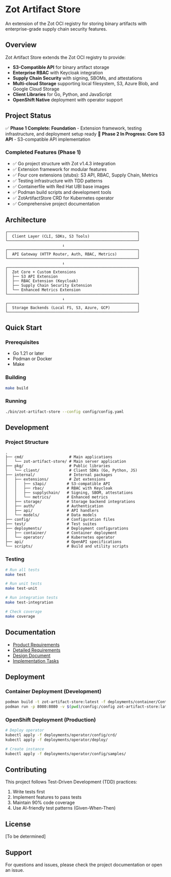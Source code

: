 # Zot Artifact Store

An extension of the Zot OCI registry for storing binary artifacts with enterprise-grade supply chain security features.

## Overview

Zot Artifact Store extends the Zot OCI registry to provide:

- **S3-Compatible API** for binary artifact storage
- **Enterprise RBAC** with Keycloak integration
- **Supply Chain Security** with signing, SBOMs, and attestations
- **Multi-cloud Storage** supporting local filesystem, S3, Azure Blob, and Google Cloud Storage
- **Client Libraries** for Go, Python, and JavaScript
- **OpenShift Native** deployment with operator support

## Project Status

✅ **Phase 1 Complete: Foundation** - Extension framework, testing infrastructure, and deployment setup ready
🚧 **Phase 2 In Progress: Core S3 API** - S3-compatible API implementation

### Completed Features (Phase 1)
- ✅ Go project structure with Zot v1.4.3 integration
- ✅ Extension framework for modular features
- ✅ Four core extensions (stubs): S3 API, RBAC, Supply Chain, Metrics
- ✅ Testing infrastructure with TDD patterns
- ✅ Containerfile with Red Hat UBI base images
- ✅ Podman build scripts and development tools
- ✅ ZotArtifactStore CRD for Kubernetes operator
- ✅ Comprehensive project documentation

## Architecture

```
┌─────────────────────────────────────────────────────────┐
│  Client Layer (CLI, SDKs, S3 Tools)                     │
└─────────────────────────────────────────────────────────┘
                         ↓
┌─────────────────────────────────────────────────────────┐
│  API Gateway (HTTP Router, Auth, RBAC, Metrics)         │
└─────────────────────────────────────────────────────────┘
                         ↓
┌─────────────────────────────────────────────────────────┐
│  Zot Core + Custom Extensions                           │
│  ├── S3 API Extension                                   │
│  ├── RBAC Extension (Keycloak)                          │
│  ├── Supply Chain Security Extension                    │
│  └── Enhanced Metrics Extension                         │
└─────────────────────────────────────────────────────────┘
                         ↓
┌─────────────────────────────────────────────────────────┐
│  Storage Backends (Local FS, S3, Azure, GCP)            │
└─────────────────────────────────────────────────────────┘
```

## Quick Start

### Prerequisites

- Go 1.21 or later
- Podman or Docker
- Make

### Building

```bash
make build
```

### Running

```bash
./bin/zot-artifact-store --config config/config.yaml
```

## Development

### Project Structure

```
.
├── cmd/                    # Main applications
│   └── zot-artifact-store/ # Main server application
├── pkg/                    # Public libraries
│   └── client/             # Client SDKs (Go, Python, JS)
├── internal/               # Internal packages
│   ├── extensions/         # Zot extensions
│   │   ├── s3api/         # S3-compatible API
│   │   ├── rbac/          # RBAC with Keycloak
│   │   ├── supplychain/   # Signing, SBOM, attestations
│   │   └── metrics/       # Enhanced metrics
│   ├── storage/           # Storage backend integrations
│   ├── auth/              # Authentication
│   ├── api/               # API handlers
│   └── models/            # Data models
├── config/                # Configuration files
├── test/                  # Test suites
├── deployments/           # Deployment configurations
│   ├── container/         # Container deployment
│   └── operator/          # Kubernetes operator
├── api/                   # OpenAPI specifications
└── scripts/               # Build and utility scripts
```

### Testing

```bash
# Run all tests
make test

# Run unit tests
make test-unit

# Run integration tests
make test-integration

# Check coverage
make coverage
```

## Documentation

- [Product Requirements](docs/prd.md)
- [Detailed Requirements](.kiro/specs/zot-artifact-store/requirements.md)
- [Design Document](.kiro/specs/zot-artifact-store/design.md)
- [Implementation Tasks](.kiro/specs/zot-artifact-store/tasks.md)

## Deployment

### Container Deployment (Development)

```bash
podman build -t zot-artifact-store:latest -f deployments/container/Containerfile .
podman run -p 8080:8080 -v $(pwd)/config:/config zot-artifact-store:latest
```

### OpenShift Deployment (Production)

```bash
# Deploy operator
kubectl apply -f deployments/operator/config/crd/
kubectl apply -f deployments/operator/deploy/

# Create instance
kubectl apply -f deployments/operator/config/samples/
```

## Contributing

This project follows Test-Driven Development (TDD) practices:

1. Write tests first
2. Implement features to pass tests
3. Maintain 90% code coverage
4. Use AI-friendly test patterns (Given-When-Then)

## License

[To be determined]

## Support

For questions and issues, please check the project documentation or open an issue.

